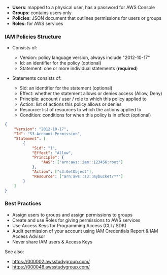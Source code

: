 - **Users**: mapped to a physical user, has a password for AWS Console
- **Groups**: contains users only
- **Policies**: JSON document that outlines permissions for users or groups 
- **Roles:** for AWS services

### IAM Policies Structure
- Consists of:
	- Version: policy language version, always include "2012-10-17"
	- Id: an identifier for the policy (optional)
	- Statement: one or more individual statements (**required**)

- Statements consists of:
	- Sid: an identifier for the statement (optional)
	- Effect: whether the statement allows or denies access (Allow, Deny)
	- Principle: account / user / role to which this policy applied to
	- Action: list of actions this policy allows or denies
	- Resource: list of resources to which the actions applied to
	- Condition: conditions for when this policy is in effect (optional)

```json
{
	"Version": "2012-10-17",
	"Id": "S3-Account-Permission",
	"Statement": [
		{
			"Sid": "1",
			"Effect": "Allow",
			"Principle": {
				"AWS": ["arn:aws::iam::123456:root"]
			},
			"Action": ["s3:GetObject"],
			"Resource": ["arn:aws::s3::mybucket/**"]
		}
	]
}
```
### Best Practices
- Assign users to groups and assign permissions to groups
- Create and use Roles for giving permissions to AWS services
- Use Access Keys for Programming Access (CLI / SDK)
- Audit permission of your account using IAM Credentials Report & IAM Access Advisor 
- Never share IAM users & Access Keys


See also:
- https://000002.awsstudygroup.com/
- https://000048.awsstudygroup.com/